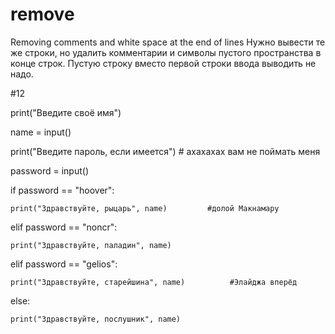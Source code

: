 # remove
Removing comments and white space at the end of lines
Нужно вывести те же строки, но удалить комментарии и символы пустого пространства в конце строк. Пустую строку вместо первой строки ввода выводить не надо.

#12

print("Введите своё имя")

name = input()

print("Введите пароль, если имеется")    # ахахахах вам не поймать меня

password = input()

if password == "hoover":

    print("Здравствуйте, рыцарь", name)         #долой Макнамару
    
elif password == "noncr":

    print("Здравствуйте, паладин", name)
    
elif password == "gelios":

    print("Здравствуйте, старейшина", name)          #Элайджа вперёд
    
else:

    print("Здравствуйте, послушник", name)
